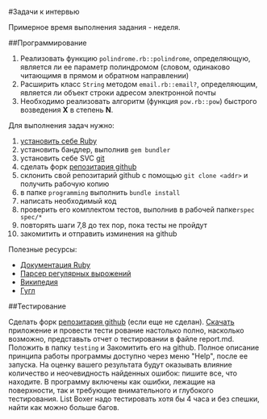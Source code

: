 #Задачи к интервью

Примерное время выполнения задания - неделя.

##Программирование

1. Реализовать функцию `polindrome.rb::polindrome`, определяющую, является ли ее параметр полиндромом (словом, одинаково читающимя в прямом и обратном направлении)
2. Расширить класс `String` методом `email.rb::email?`, определяющим, является ли объект строки адресом электронной почты
3. Необходимо реализовать алгоритм (функция `pow.rb::pow`) быстрого возведения **Х** в степень **N**.

Для выполнения задач нужно:

 1. [установить себе Ruby](http://rubyinstaller.org/)
 2. установить бандлер, выполнив `gem bundler`
 2. установить себе SVC [git](http://git-scm.com/book/ru/%D0%92%D0%B2%D0%B5%D0%B4%D0%B5%D0%BD%D0%B8%D0%B5-%D0%A3%D1%81%D1%82%D0%B0%D0%BD%D0%BE%D0%B2%D0%BA%D0%B0-Git)
 2. сделать форк [репозитария github](https://github.com/CodersGang/interview_stuff)
 2. склонить свой репозитарий github с помощью `git clone <addr>` и получить рабочую копию
 3. в папке `programming` выполнить `bundle install` 
 4. написать необходимый код
 5. проверить его комплектом тестов, выполнив в рабочей папке`rspec spec/*`
 6. повторять шаги 7,8 до тех пор, пока тесты не пройдут
 7. закомитить и отправить изминения на github

Полезные ресурсы:

- [Документация Ruby](https://www.ruby-lang.org/ru/)
- [Парсер регулярных вырожений](http://rubular.com/)
- [Википедия](http://ru.wikipedia.org/)
- [Гугл](http://www.google.ru)

##Тестирование

Сделать форк [репозитария github](https://github.com/CodersGang/interview_stuff) (если еще не сделан).
[Скачать](https://drive.google.com/file/d/0B0Caf_UuM62TRjF0WlVGbkp0dGs/edit?usp=sharing) приложение и провести тести рование настолько полно, насколько возможно, представьть отчет о тестировании в файле report.md. Положить в папку `testing` и Закомитить его на github.
Полное описание принципа работы программы доступно через меню "Help", после ее запуска.
На оценку вашего результата будут оказывать влияние количество и неочевидность найденных ошибок: пишите все, что находите. В программу включены как ошибки, лежащие на поверхности, так и требующие внимательного и глубокого тестирования.
List Boxer надо тестировать хотя бы 4 часа и без спешки, найти как можно больше багов.

